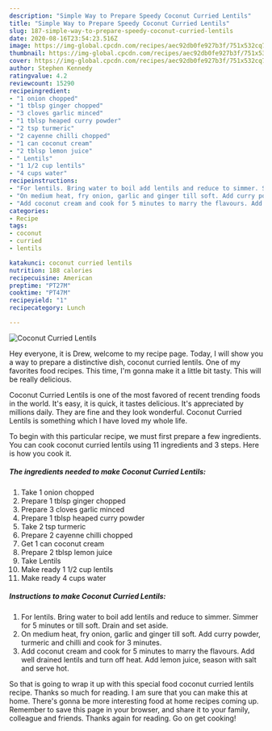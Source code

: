 ```yaml
---
description: "Simple Way to Prepare Speedy Coconut Curried Lentils"
title: "Simple Way to Prepare Speedy Coconut Curried Lentils"
slug: 187-simple-way-to-prepare-speedy-coconut-curried-lentils
date: 2020-08-16T23:54:23.516Z
image: https://img-global.cpcdn.com/recipes/aec92db0fe927b3f/751x532cq70/coconut-curried-lentils-recipe-main-photo.jpg
thumbnail: https://img-global.cpcdn.com/recipes/aec92db0fe927b3f/751x532cq70/coconut-curried-lentils-recipe-main-photo.jpg
cover: https://img-global.cpcdn.com/recipes/aec92db0fe927b3f/751x532cq70/coconut-curried-lentils-recipe-main-photo.jpg
author: Stephen Kennedy
ratingvalue: 4.2
reviewcount: 15290
recipeingredient:
- "1 onion chopped"
- "1 tblsp ginger chopped"
- "3 cloves garlic minced"
- "1 tblsp heaped curry powder"
- "2 tsp turmeric"
- "2 cayenne chilli chopped"
- "1 can coconut cream"
- "2 tblsp lemon juice"
- " Lentils"
- "1 1/2 cup lentils"
- "4 cups water"
recipeinstructions:
- "For lentils. Bring water to boil add lentils and reduce to simmer. Simmer for 5 minutes or till soft. Drain and set aside."
- "On medium heat, fry onion, garlic and ginger till soft. Add curry powder, turmeric and chilli and cook for 3 minutes."
- "Add coconut cream and cook for 5 minutes to marry the flavours. Add well drained lentils and turn off heat. Add lemon juice, season with salt and serve hot."
categories:
- Recipe
tags:
- coconut
- curried
- lentils

katakunci: coconut curried lentils 
nutrition: 188 calories
recipecuisine: American
preptime: "PT27M"
cooktime: "PT47M"
recipeyield: "1"
recipecategory: Lunch

---
```



![Coconut Curried Lentils](https://img-global.cpcdn.com/recipes/aec92db0fe927b3f/751x532cq70/coconut-curried-lentils-recipe-main-photo.jpg)

Hey everyone, it is Drew, welcome to my recipe page. Today, I will show you a way to prepare a distinctive dish, coconut curried lentils. One of my favorites food recipes. This time, I'm gonna make it a little bit tasty. This will be really delicious.

Coconut Curried Lentils is one of the most favored of recent trending foods in the world. It's easy, it is quick, it tastes delicious. It's appreciated by millions daily. They are fine and they look wonderful. Coconut Curried Lentils is something which I have loved my whole life.




To begin with this particular recipe, we must first prepare a few ingredients. You can cook coconut curried lentils using 11 ingredients and 3 steps. Here is how you cook it.

<!--inarticleads1-->

##### The ingredients needed to make Coconut Curried Lentils:

1. Take 1 onion chopped
1. Prepare 1 tblsp ginger chopped
1. Prepare 3 cloves garlic minced
1. Prepare 1 tblsp heaped curry powder
1. Take 2 tsp turmeric
1. Prepare 2 cayenne chilli chopped
1. Get 1 can coconut cream
1. Prepare 2 tblsp lemon juice
1. Take  Lentils
1. Make ready 1 1/2 cup lentils
1. Make ready 4 cups water




<!--inarticleads2-->

##### Instructions to make Coconut Curried Lentils:

1. For lentils. Bring water to boil add lentils and reduce to simmer. Simmer for 5 minutes or till soft. Drain and set aside.
1. On medium heat, fry onion, garlic and ginger till soft. Add curry powder, turmeric and chilli and cook for 3 minutes.
1. Add coconut cream and cook for 5 minutes to marry the flavours. Add well drained lentils and turn off heat. Add lemon juice, season with salt and serve hot.




So that is going to wrap it up with this special food coconut curried lentils recipe. Thanks so much for reading. I am sure that you can make this at home. There's gonna be more interesting food at home recipes coming up. Remember to save this page in your browser, and share it to your family, colleague and friends. Thanks again for reading. Go on get cooking!
